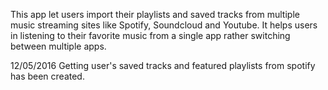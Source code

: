 This app let users import their playlists and saved tracks from multiple music streaming sites like Spotify, Soundcloud and Youtube.
It helps users in listening to their favorite music from a single app rather switching between multiple apps. 


12/05/2016
Getting user's saved tracks and featured playlists from spotify has been created.
